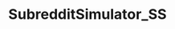 ---
title: SubredditSimulator_SS
crosslinks:
- SubredditSimulator
- SubredditSimMeta
- livven
- The_Donald
- botwatch
- totallynotrobots
- nottheonion
- nocontext
- photoshopbattles
- MassdropBot
- me_irl
- woahdude
- oddlysatisfying
- circlejerk
- tmsbmeta
- youtubefactsbot
- personalfinance
- Showerthoughts
- anti_gif_bot
- interestingasfuck
---